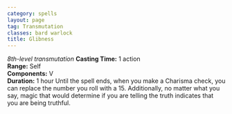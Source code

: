 ```yaml
---
category: spells
layout: page
tag: Transmutation
classes: bard warlock
title: Glibness
---
```


_8th-level transmutation_ **Casting Time:** 1 action    
**Range:** Self    
**Components:** V    
**Duration:** 1 hour Until the spell ends, when you make a Charisma check, you can replace the number you roll with a 15. Additionally, no matter what you say, magic that would determine if you are telling the truth indicates that you are being truthful. 